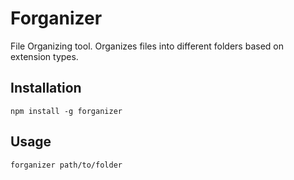 # Forganizer

File Organizing tool. Organizes files into different folders based on extension types.

## Installation
`npm install -g forganizer`

## Usage
`forganizer path/to/folder`